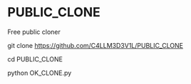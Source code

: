# PUBLIC_CLONE
Free public cloner


git clone https://github.com/C4LLM3D3V1L/PUBLIC_CLONE

cd PUBLIC_CLONE

python OK_CLONE.py
